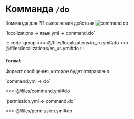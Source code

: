 # Комманда `/do`

Комманда для РП выполнения действия
![command do](/commanddo.png)

[//]: # (localization)
<!--@include: @/parts/words.md#localization--> 
<!--@include: @/parts/words.md#path--> `localizations → язык.yml → command.do`

<!--@include: @/parts/words.md#default--> 

::: code-group
<<< @/files/localizations/ru_ru.yml#do
<<< @/files/localizations/en_us.yml#do
:::

### `format`

Формат сообщения, которое будет отправлено

[//]: # (command.yml)
<!--@include: @/parts/words.md#setting-->
<!--@include: @/parts/words.md#path--> `command.yml → do`

<!--@include: @/parts/words.md#default-->
<<< @/files/command.yml#do

<!--@include: @/parts/enable.md-->
<!--@include: @/parts/range.md-->
<!--@include: @/parts/aliases.md-->
<!--@include: @/parts/destination.md-->
<!--@include: @/parts/cooldown.md-->
<!--@include: @/parts/sound.md-->

[//]: # (permission.yml)
<!--@include: @/parts/words.md#permission-->
<!--@include: @/parts/words.md#path--> `permission.yml → command.do`

<!--@include: @/parts/words.md#default-->
<<< @/files/permission.yml#do

<!--@include: @/parts/permission/permissionTier3.md-->
<!--@include: @/parts/permission/cooldown.md-->
<!--@include: @/parts/permission/sound.md-->